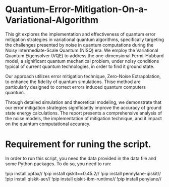 # Quantum-Error-Mitigation-On-a-Variational-Algorithm

This git explores the implementation and effectiveness of quantum error mitigation strategies in variational quantum algorithms, specifically targeting the challenges presented by noise in quantum computations during the Noisy Intermediate-Scale Quantum (NISQ) era. We employ the Variational Quantum Eigensolver (VQE) to address the one-dimensional Fermi-Hubbard model, a significant quantum mechanical problem, under noisy conditions typical of current quantum technologies, in order to find it ground state.

Our approach utilizes error mitigation technique, Zero-Noise Extrapolation, to enhance the fidelity of quantum simulations. Thise method are particularly designed to correct errors induced quantum computers quantum.

Through detailed simulation and theoretical modeling, we demonstrate that our error mitigation strategies significantly improve the accuracy of ground state energy calculations. The report presents a comprehensive analysis of the noise models, the implementation of mitigation technique, and it impact on the quantum computational accuracy.


# Requirement for runing the script.

In order to run this script, you need the data provided in the data file and some Python packages. To do so, you need to run:

!pip install optax//
!pip install qiskit==0.45.2//
!pip install pennylane-qiskit//
!pip install qiskit-aer//
!pip install qiskit-ibm-runtime//
!pip install penylane//

